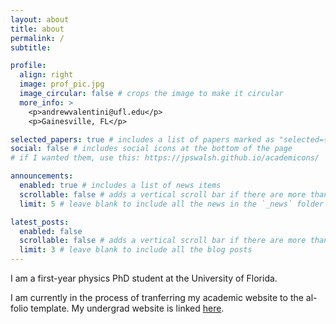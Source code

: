 ```yaml
---
layout: about
title: about
permalink: /
subtitle:

profile:
  align: right
  image: prof_pic.jpg
  image_circular: false # crops the image to make it circular
  more_info: >
    <p>andrewvalentini@ufl.edu</p>
    <p>Gainesville, FL</p>

selected_papers: true # includes a list of papers marked as "selected={true}"
social: false # includes social icons at the bottom of the page
# if I wanted them, use this: https://jpswalsh.github.io/academicons/

announcements:
  enabled: true # includes a list of news items
  scrollable: false # adds a vertical scroll bar if there are more than 3 news items
  limit: 5 # leave blank to include all the news in the `_news` folder

latest_posts:
  enabled: false
  scrollable: false # adds a vertical scroll bar if there are more than 3 new posts items
  limit: 3 # leave blank to include all the blog posts
---
```


I am a first-year physics PhD student at the University of Florida.

I am currently in the process of tranferring my academic website to the al-folio template. My undergrad website is linked [here](/undergrad/).
